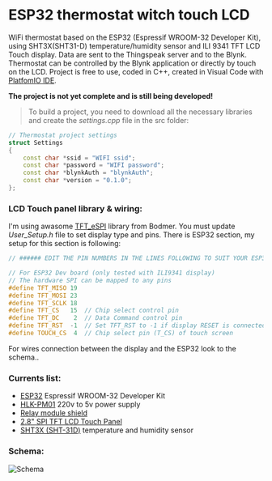 # ESP32 thermostat witch touch LCD

WiFi thermostat based on the ESP32 (Espressif WROOM-32 Developer Kit), using SHT3X(SHT31-D) temperature/humidity sensor and ILI 9341 TFT LCD Touch display. Data are sent to the Thingspeak server and to the Blynk. Thermostat can be controlled by the Blynk application or directly by touch on the LCD. Project is free to use, coded in C++, created in Visual Code with [PlatfomIO IDE](http://docs.platformio.org/en/latest/ide/vscode.html). 

**The project is not yet complete and is still being developed!**

> To build a project, you need to download all the necessary libraries and create the *settings.cpp* file in the src folder:
```c++
// Thermostat project settings
struct Settings
{
    const char *ssid = "WIFI ssid";
    const char *password = "WIFI password";
    const char *blynkAuth = "blynkAuth";
    const char *version = "0.1.0";
};
```

### LCD Touch panel library & wiring:
I'm using awasome [TFT_eSPI](https://github.com/Bodmer/TFT_eSPI) library from Bodmer. You must update *User_Setup.h* file to set display type and pins. There is ESP32 section, my setup for this section is following:

```c++
// ###### EDIT THE PIN NUMBERS IN THE LINES FOLLOWING TO SUIT YOUR ESP32 SETUP   ######

// For ESP32 Dev board (only tested with ILI9341 display)
// The hardware SPI can be mapped to any pins
#define TFT_MISO 19
#define TFT_MOSI 23
#define TFT_SCLK 18
#define TFT_CS   15  // Chip select control pin
#define TFT_DC    2  // Data Command control pin
#define TFT_RST  -1  // Set TFT_RST to -1 if display RESET is connected to ESP32 board RST
#define TOUCH_CS  4  // Chip select pin (T_CS) of touch screen
```

For wires connection between the display and the ESP32 look to the schema..

### Currents list:
* [ESP32](https://www.aliexpress.com/item/ESP-32-ESP-32S-Development-Board-WiFi-Bluetooth-Ultra-Low-Power-Consumption-Dual-Cores-ESP32-Board/32796032726.html) Espressif WROOM-32 Developer Kit
* [HLK-PM01](https://www.aliexpress.com/item/Free-Shippingn-HLK-PM01-AC-DC-220V-to-5V-mini-power-supply-module-intelligent-household-switch/32319515750.html) 220v to 5v power supply
* [Relay module shield](https://www.aliexpress.com/item/Free-Shipping-1PCS-5V-low-level-trigger-One-1-Channel-Relay-Module-interface-Board-Shield-For/32519570562.html)
* [2.8" SPI TFT LCD Touch Panel](https://www.aliexpress.com/item/1pcs-J34-F85-240x320-2-8-SPI-TFT-LCD-Touch-Panel-Serial-Port-Module-with-PCB/32795636902.html)
* [SHT3X (SHT-31D)](https://www.aliexpress.com/item/Free-shipping-SHT31-Temperature-SHT31-D-Humidity-Sensor-module-Breakout-Weather-for-Arduino/32706618932.html) temperature and humidity sensor

### Schema:
![Schema](https://github.com/vitzaoral/esp32_thermostat/blob/master/schema/schema.png)